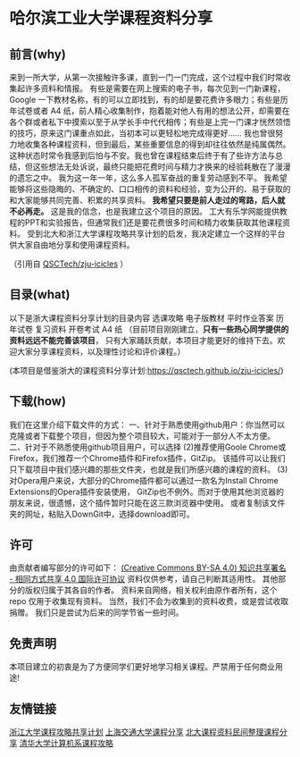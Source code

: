 # 哈尔滨工业大学课程资料分享
## 前言(why)
来到一所大学，从第一次接触许多课，直到一门一门完成，这个过程中我们时常收集起许多资料和情报。
有些是需要在网上搜索的电子书，每次见到一门新课程，Google 一下教材名称，有的可以立即找到，有的却是要花费许多眼力；有些是历年试卷或者 A4 纸，前人精心收集制作，抱着能对他人有用的想法公开，却需要在各个群或者私下中摸索以至于从学长手中代代相传；有些是上完一门课才恍然领悟的技巧，原来这门课重点如此，当初本可以更轻松地完成得更好……
我也曾很努力地收集各种课程资料，但到最后，某些重要信息的得到却往往依然是纯属偶然。这种状态时常令我感到后怕与不安。我也曾在课程结束后终于有了些许方法与总结，但这些想法无处诉说，最终只能把花费时间与精力才换来的经验耗散在了漫漫的遗忘之中。
我为这一年一年，这么多人孤军奋战的重复劳动感到不平。
我希望能够将这些隐晦的、不确定的、口口相传的资料和经验，变为公开的、易于获取的和大家能够共同完善、积累的共享资料。
**我希望只要是前人走过的弯路，后人就不必再走。** 这是我的信念，也是我建立这个项目的原因。
工大有乐学网能提供教程的PPT和实验报告，但通常我们还是要花费很多时间和精力收集获取其他课程资料。
受到北大和浙江大学课程攻略共享计划的启发，我决定建立一个这样的平台供大家自由地分享和使用课程资料。

（引用自 [QSCTech/zju-icicles](https://github.com/QSCTech/zju-icicles) ）

## 目录(what)
以下是浙大课程资料分享计划的目录内容
选课攻略
电子版教材
平时作业答案
历年试卷
复习资料
开卷考试 A4 纸
（目前项目刚刚建立，**只有一些热心同学提供的资料远远不能完善该项目**，
只有大家踊跃贡献，本项目才能更好的维持下去。欢迎大家分享课程资料，以及理性讨论和评价课程。）

(本项目是借鉴浙大的课程资料分享计划:https://qsctech.github.io/zju-icicles/)

## 下载(how)
我们在这里介绍下载文件的方式：
一、针对于熟悉使用github用户：你当然可以克隆或者下载整个项目，但因为整个项目较大，可能对于一部分人不太方便。
二、针对于不熟悉使用github项目用户，可以选择
(2)推荐使用Goole Chrome或Firefox，我们推荐一个Chrome插件和Firefox插件，GitZip。
该插件可以让我们只下载项目中我们感兴趣的那些文件夹，也就是我们所感兴趣的课程的资料。
(3)对Opera用户来说，大部分的Chrome插件都可以通过一款名为Install Chrome Extensions的Opera插件安装使用，
GitZip也不例外。而对于使用其他浏览器的朋友来说，很遗憾，这个插件暂时只能在这三款浏览器中使用。
或者复制该文件夹的网址，粘贴入DownGit中，选择download即可。


## 许可
由贡献者编写部分的许可如下：
[(Creative Commons BY-SA 4.0) 知识共享署名 - 相同方式共享 4.0 国际许可协议](https://creativecommons.org/licenses/by-nc-sa/4.0/deed.zh)
资料仅供参考，请自己判断其适用性。
其他部分的版权归属于其各自的作者。
资料来自网络，相关权利由原作者所有，这个 repo 仅用于收集现有资料。
当然，我们不会为收集到的资料收费，或是尝试收取捐赠。
我们只是尝试为后来的同学节省一些时间。

## 免责声明
本项目建立的初衷是为了方便同学们更好地学习相关课程。严禁用于任何商业用途!

## 友情链接
[浙江大学课程攻略共享计划](https://github.com/QSCTech/zju-icicles)
[上海交通大学课程分享](https://github.com/CoolPhilChen/SJTU-Courses/)
[北大课程资料民间整理课程分享](https://github.com/lib-pku/libpku)
[清华大学计算机系课程攻略](https://github.com/PKUanonym/REKCARC-TSC-UHT)
